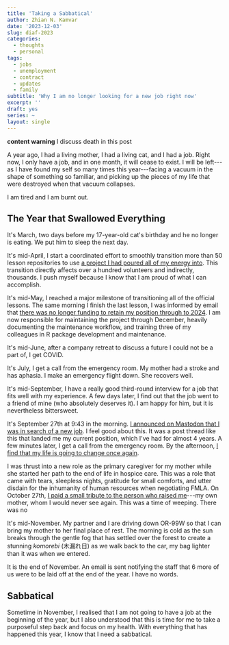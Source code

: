 ```yaml
---
title: 'Taking a Sabbatical' 
author: Zhian N. Kamvar
date: '2023-12-03'
slug: diaf-2023
categories:
  - thoughts
  - personal
tags: 
  - jobs
  - unemployment
  - contract
  - updates
  - family
subtitle: 'Why I am no longer looking for a new job right now'
excerpt: ''
draft: yes
series: ~
layout: single
---
```


**content warning** I discuss death in this post

A year ago, I had a living mother, I had a living cat, and I had a job. Right
now, I only have a job, and in one month, it will cease to exist. I will be
left---as I have found my self so many times this year---facing a vacuum in the
shape of something so familiar, and picking up the pieces of my life that were
destroyed when that vacuum collapses.

I am tired and I am burnt out.

## The Year that Swallowed Everything

It's March, two days before my 17-year-old cat's birthday and he no longer is
eating. We put him to sleep the next day.

It's mid-April, I start a coordinated effort to smoothly transition more than 50
lesson repositories to use [a project I had poured all of my energy into](https://carpentries.github.io/workbench). This transition directly affects
over a hundred volunteers and indirectly, thousands. I push myself because I
know that I am proud of what I can accomplish.

It's mid-May, I reached a major milestone of transitioning all of the official
lessons. The same morning I finish the last lesson, I was informed by email that
[there was no longer funding to retain my position through to
2024](https://carpentries.org/blog/2023/06/lesson-infrastructure-updates/). I am
now responsible for maintaining the project through December, 
heavily documenting the maintenance workflow, and training three of my 
colleagues in R package development and maintenance.

It's mid-June, after a company retreat to discuss a future I could not be a part
of, I get COVID.

It's July, I get a call from the emergency room. My mother had a stroke and has
aphasia. I make an emergency flight down. She recovers well.

It's mid-September, I have a really good third-round interview for a job that
fits well with my experience. A few days later, I find out that the job went to
a friend of mine (who absolutely deserves it). I am happy for him, but it is 
nevertheless bittersweet.

It's September 27th at 9:43 in the morning. [I announced on Mastodon that I was in
search of a new job](https://hachyderm.io/@zkamvar/111138113844085010). I feel
good about this. It was a post thread like this that landed me my current
position, which I've had for almost 4 years. A few minutes later, I get a call
from the emergency room. By the afternoon, [I find that my life is going to
change once again](https://hachyderm.io/@zkamvar/111139381770150122). 

I was thrust into a new role as the primary caregiver for my mother while she
started her path to the end of life in hospice care. This was a role that came
with tears, sleepless nights, gratitude for small comforts, and utter disdain
for the inhumanity of human resources when negotiating FMLA. On October 27th, [I
paid a small tribute to the person who raised
me](https://hachyderm.io/@zkamvar/111308348150903834)---my own mother, whom I
would never see again. This was a time of weeping. There was no 

It's mid-November. My partner and I are driving down OR-99W so that I can bring
my mother to her final place of rest. The morning is cold as the sun breaks
through the gentle fog that has settled over the forest to create a stunning
_komorebi_ (木漏れ日) as we walk back to the car, my bag lighter than it was 
when we entered.

It is the end of November. An email is sent notifying the staff that 6 more of
us were to be laid off at the end of the year. I have no words.

## Sabbatical

Sometime in November, I realised that I am not going to have a job at the
beginning of the year, but I also understood that this is time for me to take a
purposeful step back and focus on my health. With everything that has happened
this year, I know that I need a sabbatical. 


